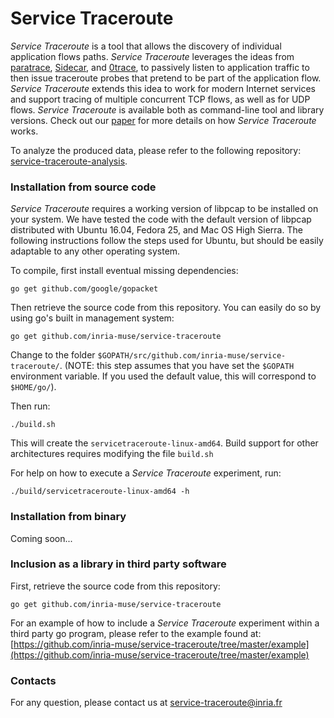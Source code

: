 # Service Traceroute

*Service Traceroute* is a tool that allows the discovery of individual application flows paths. *Service Traceroute* leverages the ideas from [paratrace](http://www.adeptus-mechanicus.com/codex/paratrc/paratrc.php), [Sidecar](http://www.cs.umd.edu/projects/sidecar/), and [0trace](https://jon.oberheide.org/0trace/), to passively listen to application traffic to then issue traceroute probes that pretend to be part of the application flow. *Service Traceroute* extends this idea to work for modern Internet services and support tracing of multiple concurrent TCP flows, as well as for UDP flows. *Service Traceroute* is available both as command-line tool and library versions. Check out our [paper]() for more details on how *Service Traceroute* works.

To analyze the produced data, please refer to the following repository: [service-traceroute-analysis](https://github.com/inria-muse/service-traceroute-analysis).

### Installation from source code

*Service Traceroute* requires a working version of libpcap to be installed on your system. We have tested the code with the default version of libpcap distributed with Ubuntu 16.04, Fedora 25, and Mac OS High Sierra. The following instructions follow the steps used for Ubuntu, but should be easily adaptable to any other operating system.

To compile, first install eventual missing dependencies:

``
go get github.com/google/gopacket
``

Then retrieve the source code from this repository. You can easily do so by using go's built in management system:

``
go get github.com/inria-muse/service-traceroute
``

Change to the folder `$GOPATH/src/github.com/inria-muse/service-traceroute/`. (NOTE: this step assumes that you have set the `$GOPATH` environment variable. If you used the default value, this will correspond to `$HOME/go/`).

Then run:

``
./build.sh
``

This will create the `servicetraceroute-linux-amd64`. Build support for other architectures requires modifying the file `build.sh`

For help on how to execute a *Service Traceroute* experiment, run:

`./build/servicetraceroute-linux-amd64 -h`


### Installation from binary

Coming soon...

### Inclusion as a library in third party software

First, retrieve the source code from this repository:

``
go get github.com/inria-muse/service-traceroute
``

For an example of how to include a *Service Traceroute* experiment within a third party go program, please refer to the example found at: [https://github.com/inria-muse/service-traceroute/tree/master/example](https://github.com/inria-muse/service-traceroute/tree/master/example)

### Contacts
For any question, please contact us at [service-traceroute@inria.fr](mailto:service-traceroute@inria.fr)
